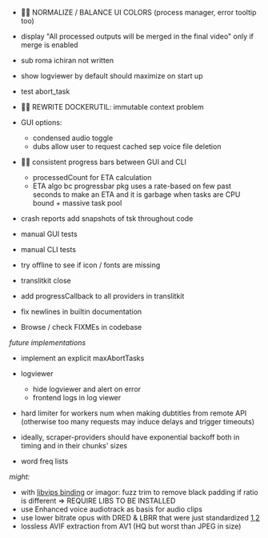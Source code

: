 
- 🤯🤯 NORMALIZE / BALANCE UI COLORS (process manager, error tooltip too)

- display "All processed outputs will be merged in the final video" only if merge is enabled
- sub roma ichiran not written
- show logviewer by default should maximize on start up
- test abort_task
- 🤯🤯 REWRITE DOCKERUTIL: immutable context problem

- GUI options:
  - condensed audio toggle
  - dubs allow user to request cached sep voice file deletion

- 🤯🤯 consistent progress bars between GUI and CLI
  - processedCount for ETA calculation
  - ETA algo bc progressbar pkg uses a rate-based on few past seconds to make an ETA and it is garbage when tasks are CPU bound + massive task pool

- crash reports add snapshots of tsk throughout code
- manual GUI tests
- manual CLI tests
- try offline to see if icon / fonts are missing


- translitkit close
- add progressCallback to all providers in translitkit
- fix newlines in builtin documentation
- Browse / check FIXMEs in codebase


*future implementations*

- implement an explicit maxAbortTasks

- logviewer
   - hide logviewer and alert on error
   - frontend logs in log viewer

- hard limiter for workers num when making dubtitles from remote API (otherwise too many requests may induce delays and trigger timeouts)
- ideally, scraper-providers should have exponential backoff both in timing and in their chunks' sizes

- word freq lists

*might:*

- with [libvips binding](https://github.com/h2non/bimg) or imagor: fuzz trim to remove black padding if ratio is different => REQUIRE LIBS TO BE INSTALLED
- use Enhanced voice audiotrack as basis for audio clips
- use lower bitrate opus with DRED & LBRR that were just standardized [1](https://opus-codec.org/),[2](https://datatracker.ietf.org/doc/draft-ietf-mlcodec-opus-extension/)
- lossless AVIF extraction from AV1 (HQ but worst than JPEG in size)

